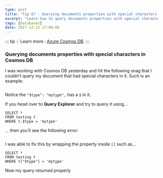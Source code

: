 ```yaml
---
type: post
title: "Tip 67 - Querying documents properties with special characters in Cosmos DB"
excerpt: "Learn how to query documents properties with special characters in Cosmos DB"
tags: [Databases]
date: 2017-12-12 17:00:00
---
```


::: tip
:bulb: Learn more : [Azure Cosmos DB](https://docs.microsoft.com/azure/cosmos-db/introduction?WT.mc_id=docs-azuredevtips-azureappsdev).
:::

### Querying documents properties with special characters in Cosmos DB

I was working with Cosmos DB yesterday and hit the following snag that I couldn't query my document that had special characters in it. Such is an example:

<img :src="$withBase('/files/querycosmos1.png')">

Notice the `"$type": "mytype",` has a `$` in it.

If you head over to **Query Explorer** and try to query it using...

```
SELECT *
FROM testing t
WHERE t.$type = 'mytype'
```

... then you'll see the following error:

<img :src="$withBase('/files/querycosmos2.png')">

I was able to fix this by wrapping the property inside `[]` such as...

```
SELECT *
FROM testing t
WHERE t["$type"] = 'mytype'
```

Now my query returned properly

<img :src="$withBase('/files/querycosmos3.png')">
